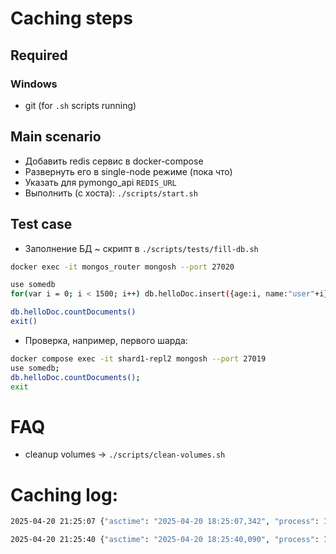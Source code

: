 # Caching steps

## Required
### Windows 
* git (for `.sh` scripts running)

## Main scenario
* Добавить redis сервис в docker-compose
* Развернуть его в single-node режиме (пока что)
* Указать для pymongo_api `REDIS_URL`
* Выполнить (с хоста): `./scripts/start.sh`

## Test case
* Заполнение БД ~ скрипт в `./scripts/tests/fill-db.sh`
```bash
docker exec -it mongos_router mongosh --port 27020

use somedb
for(var i = 0; i < 1500; i++) db.helloDoc.insert({age:i, name:"user"+i})

db.helloDoc.countDocuments() 
exit()
```

* Проверка, например, первого шарда:
```bash
docker compose exec -it shard1-repl2 mongosh --port 27019
use somedb;
db.helloDoc.countDocuments();
exit
```

# FAQ
* cleanup volumes -> `./scripts/clean-volumes.sh`

# Caching log:
```bash
2025-04-20 21:25:07 {"asctime": "2025-04-20 18:25:07,342", "process": 1, "levelname": "INFO", "X-API-REQUEST-ID": "0921dc35-d74e-4d26-a951-a9fcb0664606", "request": {"method": "GET", "path": "/helloDoc/users", "ip": "173.19.0.1"}, "response": {"status": "successful", "status_code": 200, "time_taken": "1.0224s"}, "taskName": "Task-18"}

2025-04-20 21:25:40 {"asctime": "2025-04-20 18:25:40,090", "process": 1, "levelname": "INFO", "X-API-REQUEST-ID": "b1d45cf9-78f4-45e0-916f-b39af43231a7", "request": {"method": "GET", "path": "/helloDoc/users", "ip": "173.19.0.1"}, "response": {"status": "successful", "status_code": 200, "time_taken": "0.0039s"}, "taskName": "Task-23"}
```